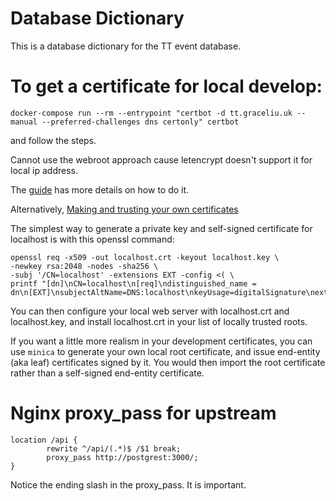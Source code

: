 # Database Dictionary

This is a database dictionary for the TT event database. 


# To get a certificate for local develop:

```
docker-compose run --rm --entrypoint "certbot -d tt.graceliu.uk --manual --preferred-challenges dns certonly" certbot
```

and follow the steps.

Cannot use the webroot approach cause letencrypt doesn't support it for local ip address.

The [guide](https://www.reddit.com/r/FoundryVTT/comments/o9zz1u/setting_up_ssl_using_google_domains_not_cloud_w/) has more details
on how to do it.

Alternatively, [Making and trusting your own certificates](https://letsencrypt.org/docs/certificates-for-localhost/)

The simplest way to generate a private key and self-signed certificate for localhost is with this openssl command:

```
openssl req -x509 -out localhost.crt -keyout localhost.key \
-newkey rsa:2048 -nodes -sha256 \
-subj '/CN=localhost' -extensions EXT -config <( \
printf "[dn]\nCN=localhost\n[req]\ndistinguished_name = dn\n[EXT]\nsubjectAltName=DNS:localhost\nkeyUsage=digitalSignature\nextendedKeyUsage=serverAuth")
```

You can then configure your local web server with localhost.crt and localhost.key, and install localhost.crt in your list of locally trusted roots.

If you want a little more realism in your development certificates, you can use `minica` to generate your own local root certificate, 
and issue end-entity (aka leaf) certificates signed by it. You would then import the root certificate rather than a self-signed end-entity certificate.

# Nginx proxy_pass for upstream  
```
location /api {
        rewrite ^/api/(.*)$ /$1 break;
        proxy_pass http://postgrest:3000/;
}   
```
Notice the ending slash in the proxy_pass. It is important.